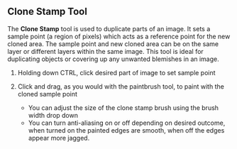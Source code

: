 ## Clone Stamp Tool ##
The **Clone Stamp** tool is used to duplicate parts of an image. It sets a sample point (a region of pixels) which acts as a reference point for the new cloned area. The sample point and new cloned area can be on the same layer or different layers within the same image. This tool is ideal for duplicating objects or covering up any unwanted blemishes in an image.

 1. Holding down CTRL, click desired part of image to set sample point
 2. Click and drag, as you would with the paintbrush tool, to paint with the cloned sample point
 
      -  You can adjust the size of the clone stamp brush using the brush width drop down
      -  You can turn anti-aliasing on or off depending on desired outcome, when turned on the painted edges are smooth, when off the edges appear more jagged.
